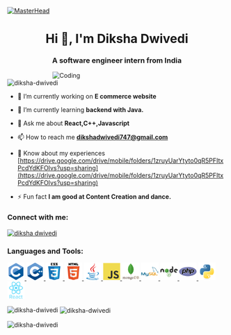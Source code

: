 [![MasterHead](https://camo.githubusercontent.com/6096e7eaf9c96119c4333197c2e4af25517eb4ea0df7ed6c86a5d98d619e4c96/68747470733a2f2f696d672e6672656570696b2e636f6d2f7072656d69756d2d766563746f722f7765622d75692d75782d64657369676e2d7765622d646576656c6f706d656e742d636f6e636570742d7765622d64657369676e2d6170706c69636174696f6e2d64657369676e2d636f64696e672d7765622d6275696c64696e672d626c75652d6261636b67726f756e642d33642d766563746f722d696c6c757374726174696f6e5f3134353636362d313439352e6a70673f773d373430)](https://rishavchanda.io)
<h1 align="center">Hi 👋, I'm Diksha Dwivedi</h1>
<h3 align="center">A software engineer intern from India</h3>
<img align="right" alt="Coding" width="400" src="https://user-images.githubusercontent.com/59734313/157189039-c09b3e38-9f42-42c0-ab54-14f1574190a7.gif">
<p align="left"> <img src="https://komarev.com/ghpvc/?username=diksha-dwivedi&label=Profile%20views&color=0e75b6&style=flat" alt="diksha-dwivedi" /> </p>

- 🔭 I’m currently working on **E commerce website**

- 🌱 I’m currently learning **backend with Java.**

- 💬 Ask me about **React,C++,Javascript**

- 📫 How to reach me **dikshadwivedi747@gmail.com**

- 📄 Know about my experiences [https://drive.google.com/drive/mobile/folders/1zruyUarYtyto0qR5PFItxPcdYdKFOIvs?usp=sharing](https://drive.google.com/drive/mobile/folders/1zruyUarYtyto0qR5PFItxPcdYdKFOIvs?usp=sharing)

- ⚡ Fun fact **I am good at Content Creation and dance.**

<h3 align="left">Connect with me:</h3>
<p align="left">
<a href="https://linkedin.com/in/diksha dwivedi" target="blank"><img align="center" src="https://raw.githubusercontent.com/rahuldkjain/github-profile-readme-generator/master/src/images/icons/Social/linked-in-alt.svg" alt="diksha dwivedi" height="30" width="40" /></a>
</p>

<h3 align="left">Languages and Tools:</h3>
<p align="left"> <a href="https://www.cprogramming.com/" target="_blank" rel="noreferrer"> <img src="https://raw.githubusercontent.com/devicons/devicon/master/icons/c/c-original.svg" alt="c" width="40" height="40"/> </a> <a href="https://www.w3schools.com/cpp/" target="_blank" rel="noreferrer"> <img src="https://raw.githubusercontent.com/devicons/devicon/master/icons/cplusplus/cplusplus-original.svg" alt="cplusplus" width="40" height="40"/> </a> <a href="https://www.w3schools.com/css/" target="_blank" rel="noreferrer"> <img src="https://raw.githubusercontent.com/devicons/devicon/master/icons/css3/css3-original-wordmark.svg" alt="css3" width="40" height="40"/> </a> <a href="https://www.w3.org/html/" target="_blank" rel="noreferrer"> <img src="https://raw.githubusercontent.com/devicons/devicon/master/icons/html5/html5-original-wordmark.svg" alt="html5" width="40" height="40"/> </a> <a href="https://www.java.com" target="_blank" rel="noreferrer"> <img src="https://raw.githubusercontent.com/devicons/devicon/master/icons/java/java-original.svg" alt="java" width="40" height="40"/> </a> <a href="https://developer.mozilla.org/en-US/docs/Web/JavaScript" target="_blank" rel="noreferrer"> <img src="https://raw.githubusercontent.com/devicons/devicon/master/icons/javascript/javascript-original.svg" alt="javascript" width="40" height="40"/> </a> <a href="https://www.mongodb.com/" target="_blank" rel="noreferrer"> <img src="https://raw.githubusercontent.com/devicons/devicon/master/icons/mongodb/mongodb-original-wordmark.svg" alt="mongodb" width="40" height="40"/> </a> <a href="https://www.mysql.com/" target="_blank" rel="noreferrer"> <img src="https://raw.githubusercontent.com/devicons/devicon/master/icons/mysql/mysql-original-wordmark.svg" alt="mysql" width="40" height="40"/> </a> <a href="https://nodejs.org" target="_blank" rel="noreferrer"> <img src="https://raw.githubusercontent.com/devicons/devicon/master/icons/nodejs/nodejs-original-wordmark.svg" alt="nodejs" width="40" height="40"/> </a> <a href="https://www.php.net" target="_blank" rel="noreferrer"> <img src="https://raw.githubusercontent.com/devicons/devicon/master/icons/php/php-original.svg" alt="php" width="40" height="40"/> </a> <a href="https://www.python.org" target="_blank" rel="noreferrer"> <img src="https://raw.githubusercontent.com/devicons/devicon/master/icons/python/python-original.svg" alt="python" width="40" height="40"/> </a> <a href="https://reactjs.org/" target="_blank" rel="noreferrer"> <img src="https://raw.githubusercontent.com/devicons/devicon/master/icons/react/react-original-wordmark.svg" alt="react" width="40" height="40"/> </a> </p>

<p><img align="left" src="https://github-readme-stats.vercel.app/api/top-langs?username=diksha-dwivedi&show_icons=true&locale=en&layout=compact" alt="diksha-dwivedi" /></p>

<p>&nbsp;<img align="center" src="https://github-readme-stats.vercel.app/api?username=diksha-dwivedi&show_icons=true&locale=en" alt="diksha-dwivedi" /></p>

<p><img align="center" src="https://github-readme-streak-stats.herokuapp.com/?user=diksha-dwivedi&" alt="diksha-dwivedi" /></p>

